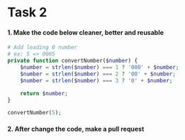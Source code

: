 # Task 2

#### 1. Make the code below cleaner, better and reusable

```php
# Add leading 0 number
# ex: 5 => 0005
private function convertNumber($number) {
    $number = strlen($number) === 1 ? '000' + $number;
    $number = strlen($number) === 2 ? '00' + $number;
    $number = strlen($number) === 3 ? '0' + $number;

    return $number;
}

convertNumber(5);
```

#### 2. After change the code, make a pull request
